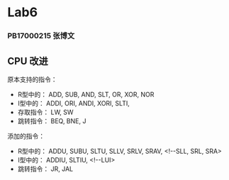 # Lab6

### PB17000215 张博文

## CPU 改进

原本支持的指令：
- R型中的： ADD, SUB, AND, SLT, OR, XOR, NOR
- I型中的： ADDI, ORI, ANDI, XORI, SLTI,
- 存取指令： LW, SW
- 跳转指令： BEQ, BNE, J

添加的指令：
- R型中的： ADDU, SUBU, SLTU, SLLV, SRLV, SRAV, <!--SLL, SRL, SRA> 
- I型中的： ADDIU, SLTIU, <!--LUI>
- 跳转指令： JR, JAL